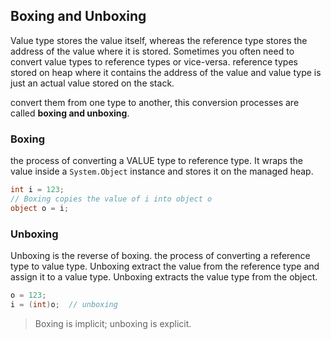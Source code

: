 ## Boxing and Unboxing
Value type stores the value itself, whereas the reference type stores the address of the value where it is stored. 
Sometimes you often need to convert value types to reference types or vice-versa. reference types stored on heap where it contains the address of the value and value type is just an actual value stored on the stack.

convert them from one type to another, this conversion processes are called **boxing and unboxing**.



### Boxing
the process of converting a VALUE type to reference type.  It wraps the value inside a `System.Object` instance and stores it on the managed heap.

```cs
int i = 123;
// Boxing copies the value of i into object o
object o = i;
```

### Unboxing 
Unboxing is the reverse of boxing. the process of converting a reference type to value type. Unboxing extract the value from the reference type and assign it to a value type. Unboxing extracts the value type from the object.

```cs
o = 123;
i = (int)o;  // unboxing
```

> Boxing is implicit; unboxing is explicit.

